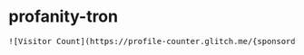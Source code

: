 # profanity-tron
<pre>
![Visitor Count](https://profile-counter.glitch.me/{sponsord}/count.svg)
</pre>

